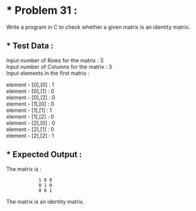 # * Problem 31 :

Write a program in C to check whether a given matrix is an identity matrix.

## * Test Data :

Input number of Rows for the matrix : 3  
Input number of Columns for the matrix : 3  
Input elements in the first matrix :  

element - [0],[0] : 1  
element - [0],[1] : 0  
element - [0],[2] : 0  
element - [1],[0] : 0  
element - [1],[1] : 1  
element - [1],[2] : 0  
element - [2],[0] : 0  
element - [2],[1] : 0  
element - [2],[2] : 1  

## * Expected Output :

The matrix is :  

                1 0 0
                0 1 0
                0 0 1

The matrix is an identity matrix.  
